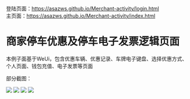 登陆页面：https://asazws.github.io/Merchant-activity/login.html  
主页面：https://asazws.github.io/Merchant-activity/index.html

# 商家停车优惠及停车电子发票逻辑页面

本例子面基于WeUi，包含优惠车辆、优惠记录、车牌电子键盘、选择优惠方式、个人页面、钱包充值、电子发票等页面

部分截图：

![](images/111.png "")
![](images/222.png "")
![](images/333.png "")
![](images/444.png "")